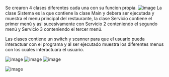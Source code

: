 Se crearon 4 clases diferentes cada una con su funcion propia.
![image](https://github.com/user-attachments/assets/bcef7c76-73f5-42af-aa4d-f348b4dfb187)
La clase Sistema es la que contiene la clase Main y debera ser ejecutada y muestra el menu principal del restaurante, la clase Servicio contiene el primer menú y asi sucesivamente con Servicio 2 conteniendo el segundo menú y Servicio 3 conteniendo el tercer menú.

Las clases contiene un switch y scanner para que el usuario pueda interactuar con el programa y al ser ejecutado muestra los diferentes menus con los cuales interactuara el usuario.

![image](https://github.com/user-attachments/assets/6e080921-ded4-484a-a1db-74dfceb19eeb)
![image](https://github.com/user-attachments/assets/496fcb42-1751-49fc-a3fc-4b95e58b7f50)
![image](https://github.com/user-attachments/assets/fff5d26b-e90e-4da9-9e8c-d59f47c3afc0)

![image](https://github.com/user-attachments/assets/af58659e-bbce-4771-853a-40fdf3e0a06b)





